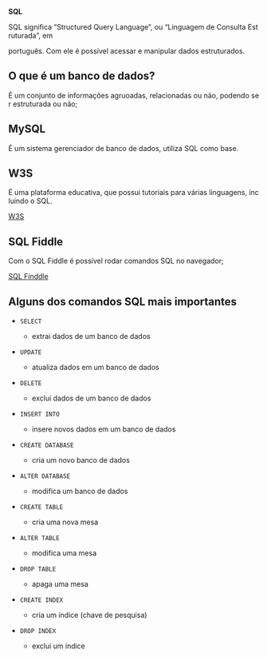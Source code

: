 
**SQL**

SQL significa “Structured Query Language”, ou “Linguagem de Consulta Estruturada”, em

português. Com ele é possível acessar e manipular dados estruturados.

## **O que é um banco de dados?**

É um conjunto de informações agruoadas, relacionadas ou não, podendo ser estruturada ou não;

## **MySQL**

É um sistema gerenciador de banco de dados, utiliza SQL como base.

## **W3S**

É uma plataforma educativa, que possui tutoriais para várias linguagens, incluindo o SQL.

[W3S](https://www.w3schools.com/sql/default.asp)

## SQL Fiddle

Com o SQL Fiddle é possível rodar comandos SQL no navegador;

[SQL Finddle](http://sqlfiddle.com/)

## Alguns dos comandos SQL mais importantes

- `SELECT`

    - extrai dados de um banco de dados

- `UPDATE`

    - atualiza dados em um banco de dados

- `DELETE`

    - exclui dados de um banco de dados

- `INSERT INTO`

    - insere novos dados em um banco de dados

- `CREATE DATABASE`

    - cria um novo banco de dados

- `ALTER DATABASE`

    - modifica um banco de dados

- `CREATE TABLE`

    - cria uma nova mesa

- `ALTER TABLE`

    - modifica uma mesa

- `DROP TABLE`

    - apaga uma mesa

- `CREATE INDEX`

    - cria um índice (chave de pesquisa)

- `DROP INDEX`

    - exclui um índice
